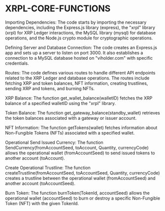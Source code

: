 # XRPL-CORE-FUNCTIONS

Importing Dependencies: The code starts by importing the necessary dependencies, including the Express.js library (express), the "xrpl" library (xrpl) for XRP Ledger interactions, the MySQL library (mysql) for database operations, and the Node.js crypto module for cryptographic operations.

Defining Server and Database Connection: The code creates an Express.js app and sets up a server to listen on port 3000. It also establishes a connection to a MySQL database hosted on "viholder.com" with specific credentials.

Routes: The code defines various routes to handle different API endpoints related to the XRP Ledger and database operations. The routes include fetching XRP and token balances, NFT information, creating trustlines, sending XRP and tokens, and burning NFTs.

XRP Balance: The function get_wallet_balance(walletID) fetches the XRP balance of a specified walletID using the "xrpl" library.

Token Balance: The function get_gateway_balance(standby_wallet) retrieves the token balances associated with a gateway or issuer account.

NFT Information: The function getTokens(wallet) fetches information about Non-Fungible Tokens (NFTs) associated with a specified wallet.

Operational Send Issued Currency: The function SendCurrency(fromAccountSeed, toAccount, Quantity, currencyCode) allows the operational wallet (fromAccountSeed) to send issued tokens to another account (toAccount).

Create Operational Trustline: The function createTrustline(fromAccountSeed, toAccountSeed, Quantity, currencyCode) creates a trustline between the operational wallet (fromAccountSeed) and another account (toAccountSeed).

Burn Token: The function burnToken(TokenId, accountSeed) allows the operational wallet (accountSeed) to burn or destroy a specific Non-Fungible Token (NFT) with the given TokenId.
